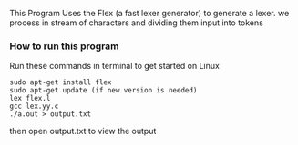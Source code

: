 This Program Uses the Flex (a fast lexer generator) to generate a lexer. we process in stream of characters 
and dividing them input into tokens

### How to run this program

Run these commands in terminal to get started on Linux

```
sudo apt-get install flex
sudo apt-get update (if new version is needed)
lex flex.l
gcc lex.yy.c
./a.out > output.txt
```
then open output.txt to view the output
